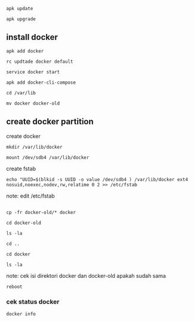 ```
apk update
```

```
apk upgrade
```

## install docker

```
apk add docker
```

```
rc updtade docker default
```

```
service docker start
```

```
apk add docker-cli-compose

```

```
cd /var/lib
```

```
mv docker docker-old
```

## create docker partition

create docker
```
mkdir /var/lib/docker
```

```
mount /dev/sdb4 /var/lib/docker
```

create fstab
```
echo "UUID=$(blkid -s UUID -o value /dev/sdb4 ) /var/lib/docker ext4 nosuid,noexec,nodev,rw,relatime 0 2 >> /etc/fstab
```

note: edit /etc/fstab

## 

```
cp -fr docker-old/* docker
```

```
cd docker-old
```

```
ls -la
```

```
cd ..
```

```
cd docker
```

```
ls -la
```

note: cek isi direktori docker dan docker-old apakah sudah sama

```
reboot
```

### cek status docker
```
docker info
```

